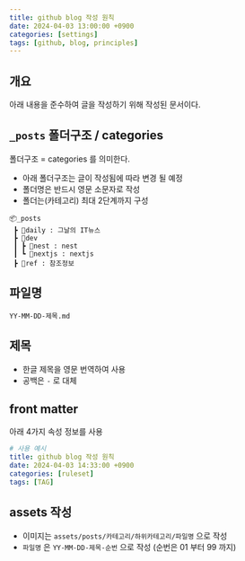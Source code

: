 ```yaml
---
title: github blog 작성 원칙
date: 2024-04-03 13:00:00 +0900
categories: [settings]
tags: [github, blog, principles]
---
```


## 개요

아래 내용을 준수하여 글을 작성하기 위해 작성된 문서이다.

## `_posts` 폴더구조 / categories

폴더구조 = categories 를 의미한다.

- 아래 폴더구조는 글이 작성됨에 따라 변경 될 예정
- 폴더명은 반드시 영문 소문자로 작성
- 폴더는(카테고리) 최대 2단계까지 구성

```tree
📦_posts
 ┣ 📂daily : 그날의 IT뉴스
 ┣ 📂dev
 ┃ ┣ 📂nest : nest
 ┃ ┗ 📂nextjs : nextjs
 ┣ 📂ref : 참조정보
```

## 파일명

`YY-MM-DD-제목.md`

## 제목

- 한글 제목을 영문 번역하여 사용
- 공백은 `-` 로 대체

## front matter

아래 4가지 속성 정보를 사용

```yaml
# 사용 예시
title: github blog 작성 원칙
date: 2024-04-03 14:33:00 +0900
categories: [ruleset]
tags: [TAG]
```

## assets 작성

- 이미지는 `assets/posts/카테고리/하위카테고리/파일명` 으로 작성
- `파일명` 은 `YY-MM-DD-제목-순번` 으로 작성 (순번은 01 부터 99 까지)
